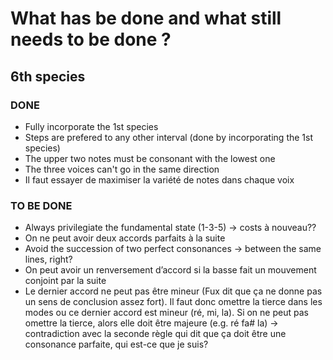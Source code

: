# What has be done and what still needs to be done ?
## 6th species
### DONE
* Fully incorporate the 1st species
* Steps are prefered to any other interval (done by incorporating the 1st species)
* The upper two notes must be consonant with the lowest one
* The three voices can't go in the same direction 
* Il faut essayer de maximiser la variété de notes dans chaque voix

### TO BE DONE  
* Always privilegiate the fundamental state (1-3-5) -> costs à nouveau??
* On ne peut avoir deux accords parfaits à la suite
* Avoid the succession of two perfect consonances -> between the same lines, right?
* On peut avoir un renversement d’accord si la basse fait un mouvement conjoint par la suite
* Le dernier accord ne peut pas être mineur (Fux dit que ça ne donne pas un sens de conclusion assez fort). Il faut donc omettre la tierce dans les modes ou ce dernier accord est mineur (ré, mi, la). Si on ne peut pas omettre la tierce, alors elle doit être majeure (e.g. ré fa# la) -> contradiction avec la seconde règle qui dit que ça doit être une consonance parfaite, qui est-ce que je suis?